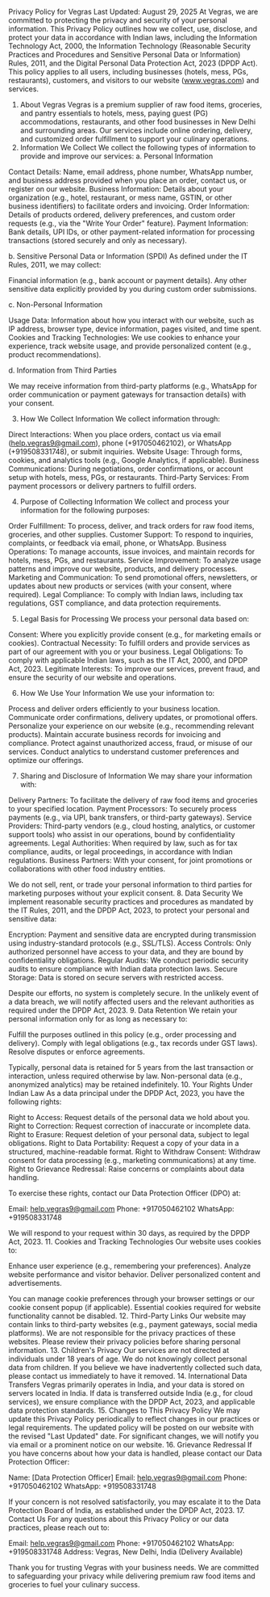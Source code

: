 Privacy Policy for Vegras
Last Updated: August 29, 2025
At Vegras, we are committed to protecting the privacy and security of your personal information. This Privacy Policy outlines how we collect, use, disclose, and protect your data in accordance with Indian laws, including the Information Technology Act, 2000, the Information Technology (Reasonable Security Practices and Procedures and Sensitive Personal Data or Information) Rules, 2011, and the Digital Personal Data Protection Act, 2023 (DPDP Act). This policy applies to all users, including businesses (hotels, mess, PGs, restaurants), customers, and visitors to our website (www.vegras.com) and services.
1. About Vegras
Vegras is a premium supplier of raw food items, groceries, and pantry essentials to hotels, mess, paying guest (PG) accommodations, restaurants, and other food businesses in New Delhi and surrounding areas. Our services include online ordering, delivery, and customized order fulfillment to support your culinary operations.
2. Information We Collect
We collect the following types of information to provide and improve our services:
a. Personal Information

Contact Details: Name, email address, phone number, WhatsApp number, and business address provided when you place an order, contact us, or register on our website.
Business Information: Details about your organization (e.g., hotel, restaurant, or mess name, GSTIN, or other business identifiers) to facilitate orders and invoicing.
Order Information: Details of products ordered, delivery preferences, and custom order requests (e.g., via the "Write Your Order" feature).
Payment Information: Bank details, UPI IDs, or other payment-related information for processing transactions (stored securely and only as necessary).

b. Sensitive Personal Data or Information (SPDI)
As defined under the IT Rules, 2011, we may collect:

Financial information (e.g., bank account or payment details).
Any other sensitive data explicitly provided by you during custom order submissions.

c. Non-Personal Information

Usage Data: Information about how you interact with our website, such as IP address, browser type, device information, pages visited, and time spent.
Cookies and Tracking Technologies: We use cookies to enhance your experience, track website usage, and provide personalized content (e.g., product recommendations).

d. Information from Third Parties

We may receive information from third-party platforms (e.g., WhatsApp for order communication or payment gateways for transaction details) with your consent.

3. How We Collect Information
We collect information through:

Direct Interactions: When you place orders, contact us via email (help.vegras9@gmail.com), phone (+917050462102), or WhatsApp (+919508331748), or submit inquiries.
Website Usage: Through forms, cookies, and analytics tools (e.g., Google Analytics, if applicable).
Business Communications: During negotiations, order confirmations, or account setup with hotels, mess, PGs, or restaurants.
Third-Party Services: From payment processors or delivery partners to fulfill orders.

4. Purpose of Collecting Information
We collect and process your information for the following purposes:

Order Fulfillment: To process, deliver, and track orders for raw food items, groceries, and other supplies.
Customer Support: To respond to inquiries, complaints, or feedback via email, phone, or WhatsApp.
Business Operations: To manage accounts, issue invoices, and maintain records for hotels, mess, PGs, and restaurants.
Service Improvement: To analyze usage patterns and improve our website, products, and delivery processes.
Marketing and Communication: To send promotional offers, newsletters, or updates about new products or services (with your consent, where required).
Legal Compliance: To comply with Indian laws, including tax regulations, GST compliance, and data protection requirements.

5. Legal Basis for Processing
We process your personal data based on:

Consent: Where you explicitly provide consent (e.g., for marketing emails or cookies).
Contractual Necessity: To fulfill orders and provide services as part of our agreement with you or your business.
Legal Obligations: To comply with applicable Indian laws, such as the IT Act, 2000, and DPDP Act, 2023.
Legitimate Interests: To improve our services, prevent fraud, and ensure the security of our website and operations.

6. How We Use Your Information
We use your information to:

Process and deliver orders efficiently to your business location.
Communicate order confirmations, delivery updates, or promotional offers.
Personalize your experience on our website (e.g., recommending relevant products).
Maintain accurate business records for invoicing and compliance.
Protect against unauthorized access, fraud, or misuse of our services.
Conduct analytics to understand customer preferences and optimize our offerings.

7. Sharing and Disclosure of Information
We may share your information with:

Delivery Partners: To facilitate the delivery of raw food items and groceries to your specified location.
Payment Processors: To securely process payments (e.g., via UPI, bank transfers, or third-party gateways).
Service Providers: Third-party vendors (e.g., cloud hosting, analytics, or customer support tools) who assist in our operations, bound by confidentiality agreements.
Legal Authorities: When required by law, such as for tax compliance, audits, or legal proceedings, in accordance with Indian regulations.
Business Partners: With your consent, for joint promotions or collaborations with other food industry entities.

We do not sell, rent, or trade your personal information to third parties for marketing purposes without your explicit consent.
8. Data Security
We implement reasonable security practices and procedures as mandated by the IT Rules, 2011, and the DPDP Act, 2023, to protect your personal and sensitive data:

Encryption: Payment and sensitive data are encrypted during transmission using industry-standard protocols (e.g., SSL/TLS).
Access Controls: Only authorized personnel have access to your data, and they are bound by confidentiality obligations.
Regular Audits: We conduct periodic security audits to ensure compliance with Indian data protection laws.
Secure Storage: Data is stored on secure servers with restricted access.

Despite our efforts, no system is completely secure. In the unlikely event of a data breach, we will notify affected users and the relevant authorities as required under the DPDP Act, 2023.
9. Data Retention
We retain your personal information only for as long as necessary to:

Fulfill the purposes outlined in this policy (e.g., order processing and delivery).
Comply with legal obligations (e.g., tax records under GST laws).
Resolve disputes or enforce agreements.

Typically, personal data is retained for 5 years from the last transaction or interaction, unless required otherwise by law. Non-personal data (e.g., anonymized analytics) may be retained indefinitely.
10. Your Rights Under Indian Law
As a data principal under the DPDP Act, 2023, you have the following rights:

Right to Access: Request details of the personal data we hold about you.
Right to Correction: Request correction of inaccurate or incomplete data.
Right to Erasure: Request deletion of your personal data, subject to legal obligations.
Right to Data Portability: Request a copy of your data in a structured, machine-readable format.
Right to Withdraw Consent: Withdraw consent for data processing (e.g., marketing communications) at any time.
Right to Grievance Redressal: Raise concerns or complaints about data handling.

To exercise these rights, contact our Data Protection Officer (DPO) at:

Email: help.vegras9@gmail.com
Phone: +917050462102
WhatsApp: +919508331748

We will respond to your request within 30 days, as required by the DPDP Act, 2023.
11. Cookies and Tracking Technologies
Our website uses cookies to:

Enhance user experience (e.g., remembering your preferences).
Analyze website performance and visitor behavior.
Deliver personalized content and advertisements.

You can manage cookie preferences through your browser settings or our cookie consent popup (if applicable). Essential cookies required for website functionality cannot be disabled.
12. Third-Party Links
Our website may contain links to third-party websites (e.g., payment gateways, social media platforms). We are not responsible for the privacy practices of these websites. Please review their privacy policies before sharing personal information.
13. Children's Privacy
Our services are not directed at individuals under 18 years of age. We do not knowingly collect personal data from children. If you believe we have inadvertently collected such data, please contact us immediately to have it removed.
14. International Data Transfers
Vegras primarily operates in India, and your data is stored on servers located in India. If data is transferred outside India (e.g., for cloud services), we ensure compliance with the DPDP Act, 2023, and applicable data protection standards.
15. Changes to This Privacy Policy
We may update this Privacy Policy periodically to reflect changes in our practices or legal requirements. The updated policy will be posted on our website with the revised "Last Updated" date. For significant changes, we will notify you via email or a prominent notice on our website.
16. Grievance Redressal
If you have concerns about how your data is handled, please contact our Data Protection Officer:

Name: [Data Protection Officer]
Email: help.vegras9@gmail.com
Phone: +917050462102
WhatsApp: +919508331748

If your concern is not resolved satisfactorily, you may escalate it to the Data Protection Board of India, as established under the DPDP Act, 2023.
17. Contact Us
For any questions about this Privacy Policy or our data practices, please reach out to:

Email: help.vegras9@gmail.com
Phone: +917050462102
WhatsApp: +919508331748
Address: Vegras, New Delhi, India (Delivery Available)

Thank you for trusting Vegras with your business needs. We are committed to safeguarding your privacy while delivering premium raw food items and groceries to fuel your culinary success.
